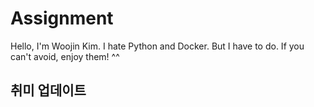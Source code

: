 # Assignment
Hello, I'm Woojin Kim.
I hate Python and Docker.
But I have to do. 
If you can't avoid, enjoy them!
^^ 
## 취미 업데이트
